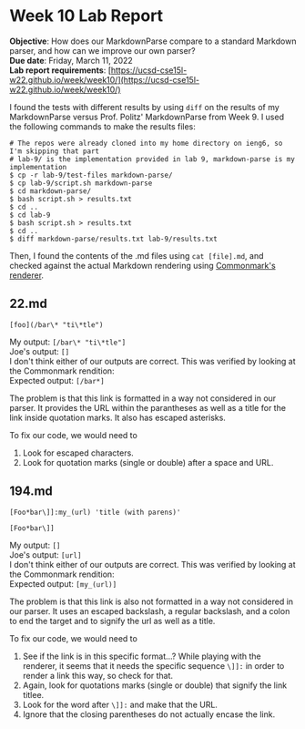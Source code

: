 # Week 10 Lab Report
**Objective**: How does our MarkdownParse compare to a standard Markdown parser, and how can we improve our own parser?  
**Due date**: Friday, March 11, 2022  
**Lab report requirements**: [https://ucsd-cse15l-w22.github.io/week/week10/](https://ucsd-cse15l-w22.github.io/week/week10/)  
  
I found the tests with different results by using `diff` on the results of my MarkdownParse versus Prof. Politz' MarkdownParse from Week 9. I used the following commands to make the results files:
```
# The repos were already cloned into my home directory on ieng6, so I'm skipping that part
# lab-9/ is the implementation provided in lab 9, markdown-parse is my implementation
$ cp -r lab-9/test-files markdown-parse/
$ cp lab-9/script.sh markdown-parse
$ cd markdown-parse/
$ bash script.sh > results.txt
$ cd ..
$ cd lab-9
$ bash script.sh > results.txt
$ cd ..
$ diff markdown-parse/results.txt lab-9/results.txt 
```
Then, I found the contents of the .md files using `cat [file].md`, and checked against the actual Markdown rendering using [Commonmark's renderer](https://spec.commonmark.org/dingus/). 

## 22.md
```
[foo](/bar\* "ti\*tle")
```
My output: `[/bar\* "ti\*tle"]`  
Joe's output: `[]`  
I don't think either of our outputs are correct. This was verified by looking at the Commonmark rendition:  
Expected output: `[/bar*]`  

The problem is that this link is formatted in a way not considered in our parser. It provides the URL within the parantheses as well as a title for the link inside quotation marks. It also has escaped asterisks.  

To fix our code, we would need to
1. Look for escaped characters.
2. Look for quotation marks (single or double) after a space and URL.

## 194.md
```
[Foo*bar\]]:my_(url) 'title (with parens)'

[Foo*bar\]]
```
My output: `[]`  
Joe's output: `[url]`  
I don't think either of our outputs are correct. This was verified by looking at the Commonmark rendition:  
Expected output: `[my_(url)]`  

The problem is that this link is also not formatted in a way not considered in our parser. It uses an escaped backslash, a regular backslash, and a colon to end the target and to signify the url as well as a title.  

To fix our code, we would need to
1. See if the link is in this specific format...? While playing with the renderer, it seems that it needs the specific sequence `\]]:` in order to render a link this way, so check for that.
2. Again, look for quotations marks (single or double) that signify the link titlee.
3. Look for the word after `\]]:` and make that the URL.
4. Ignore that the closing parentheses do not actually encase the link.

